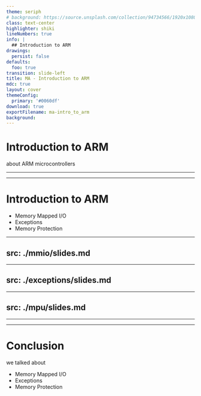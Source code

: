 ```yaml
---
theme: seriph
# background: https://source.unsplash.com/collection/94734566/1920x1080
class: text-center
highlighter: shiki
lineNumbers: true
info: |
  ## Introduction to ARM
drawings:
  persist: false
defaults:
  foo: true
transition: slide-left
title: MA - Introduction to ARM
mdc: true
layout: cover
themeConfig:
  primary: '#0060df'
download: true
exportFilename: ma-intro_to_arm
background:
---
```


# Introduction to ARM
about ARM microcontrollers

---
---

# Introduction to ARM

- Memory Mapped I/O
- Exceptions
- Memory Protection

<!-- MMIO -->

---
src: ./mmio/slides.md
---

<!-- Exceptions -->

---
src: ./exceptions/slides.md
---

<!-- MPU -->

---
src: ./mpu/slides.md
---

---
---
# Conclusion
we talked about

- Memory Mapped I/O
- Exceptions
- Memory Protection
